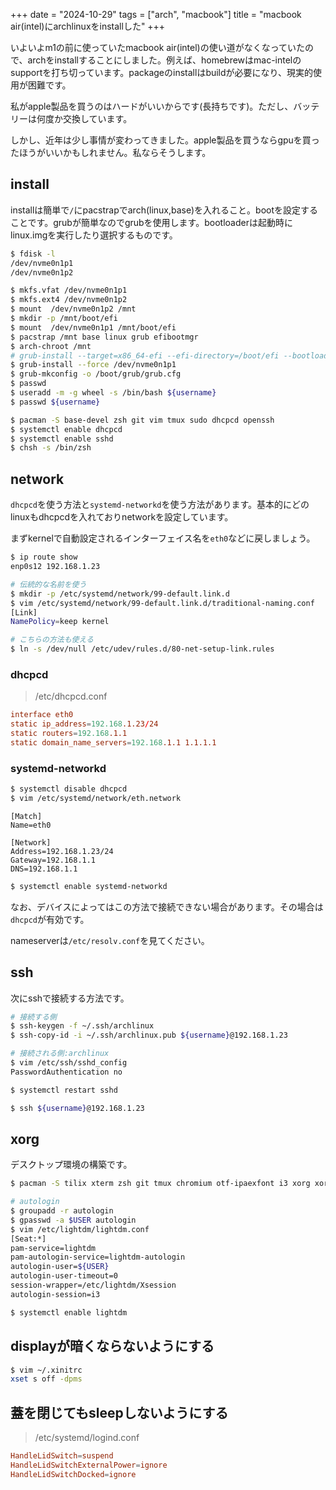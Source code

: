 +++
date = "2024-10-29"
tags = ["arch", "macbook"]
title = "macbook air(intel)にarchlinuxをinstallした"
+++

いよいよm1の前に使っていたmacbook air(intel)の使い道がなくなっていたので、archをinstallすることにしました。例えば、homebrewはmac-intelのsupportを打ち切っています。packageのinstallはbuildが必要になり、現実的使用が困難です。

私がapple製品を買うのはハードがいいからです(長持ちです)。ただし、バッテリーは何度か交換しています。

しかし、近年は少し事情が変わってきました。apple製品を買うならgpuを買ったほうがいいかもしれません。私ならそうします。

## install

installは簡単で`/`にpacstrapでarch(linux,base)を入れること。bootを設定することです。grubが簡単なのでgrubを使用します。bootloaderは起動時にlinux.imgを実行したり選択するものです。

```sh
$ fdisk -l
/dev/nvme0n1p1
/dev/nvme0n1p2

$ mkfs.vfat /dev/nvme0n1p1
$ mkfs.ext4 /dev/nvme0n1p2
$ mount  /dev/nvme0n1p2 /mnt
$ mkdir -p /mnt/boot/efi
$ mount  /dev/nvme0n1p1 /mnt/boot/efi
$ pacstrap /mnt base linux grub efibootmgr
$ arch-chroot /mnt
# grub-install --target=x86_64-efi --efi-directory=/boot/efi --bootloader-id=arch_grub
$ grub-install --force /dev/nvme0n1p1
$ grub-mkconfig -o /boot/grub/grub.cfg
$ passwd
$ useradd -m -g wheel -s /bin/bash ${username} 
$ passwd ${username}
```

```sh
$ pacman -S base-devel zsh git vim tmux sudo dhcpcd openssh
$ systemctl enable dhcpcd
$ systemctl enable sshd
$ chsh -s /bin/zsh
```

## network

`dhcpcd`を使う方法と`systemd-networkd`を使う方法があります。基本的にどのlinuxもdhcpcdを入れておりnetworkを設定しています。

まずkernelで自動設定されるインターフェイス名を`eth0`などに戻しましょう。

```sh
$ ip route show
enp0s12 192.168.1.23
```

```sh
# 伝統的な名前を使う
$ mkdir -p /etc/systemd/network/99-default.link.d
$ vim /etc/systemd/network/99-default.link.d/traditional-naming.conf
[Link]
NamePolicy=keep kernel

# こちらの方法も使える
$ ln -s /dev/null /etc/udev/rules.d/80-net-setup-link.rules
```

### dhcpcd

> /etc/dhcpcd.conf

```sh:/etc/dhcpcd.conf
interface eth0
static ip_address=192.168.1.23/24	
static routers=192.168.1.1
static domain_name_servers=192.168.1.1 1.1.1.1
```

### systemd-networkd

```sh
$ systemctl disable dhcpcd
$ vim /etc/systemd/network/eth.network
```

```sh:/etc/systemd/network/eth.network
[Match]
Name=eth0

[Network]
Address=192.168.1.23/24
Gateway=192.168.1.1
DNS=192.168.1.1
```

```sh
$ systemctl enable systemd-networkd
```

なお、デバイスによってはこの方法で接続できない場合があります。その場合は`dhcpcd`が有効です。

nameserverは`/etc/resolv.conf`を見てください。

## ssh

次にsshで接続する方法です。

```sh
# 接続する側
$ ssh-keygen -f ~/.ssh/archlinux
$ ssh-copy-id -i ~/.ssh/archlinux.pub ${username}@192.168.1.23

# 接続される側:archlinux
$ vim /etc/ssh/sshd_config
PasswordAuthentication no

$ systemctl restart sshd
```

```sh
$ ssh ${username}@192.168.1.23
```

## xorg

デスクトップ環境の構築です。

```sh
$ pacman -S tilix xterm zsh git tmux chromium otf-ipaexfont i3 xorg xorg-xinit pcmanfm lightdm lightdm-gtk-greeter
```

```sh
# autologin
$ groupadd -r autologin
$ gpasswd -a $USER autologin
$ vim /etc/lightdm/lightdm.conf
[Seat:*]
pam-service=lightdm
pam-autologin-service=lightdm-autologin
autologin-user=${USER}
autologin-user-timeout=0
session-wrapper=/etc/lightdm/Xsession
autologin-session=i3
```

```sh
$ systemctl enable lightdm
```

## displayが暗くならないようにする

```sh
$ vim ~/.xinitrc
xset s off -dpms
```

## 蓋を閉じてもsleepしないようにする

> /etc/systemd/logind.conf

```sh:/etc/systemd/logind.conf
HandleLidSwitch=suspend
HandleLidSwitchExternalPower=ignore
HandleLidSwitchDocked=ignore
```

